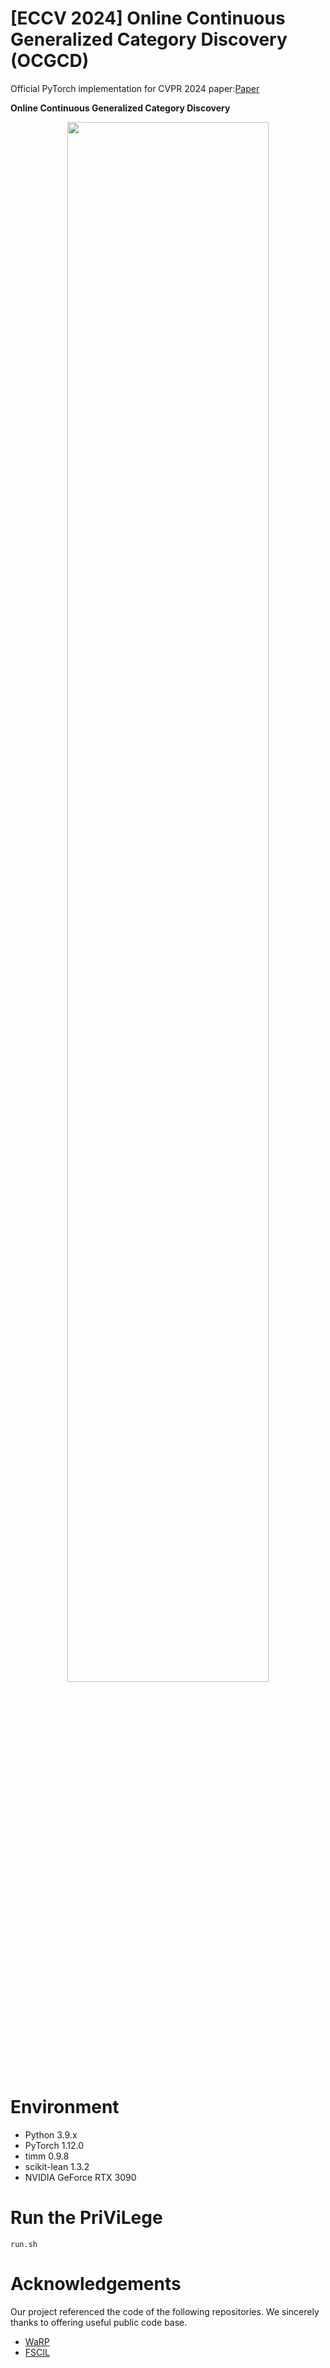 # [ECCV 2024] Online Continuous Generalized Category Discovery (OCGCD)

Official PyTorch implementation for CVPR 2024 paper:[Paper](https://arxiv.org/abs/2408.13492)

**Online Continuous Generalized Category Discovery** 
<!-- ![Main_Figure](figure/Main_Figure.png) -->
<p align="center"><img src="Main_figure.jpg.jpg" width="80%" height="80%"/>


# Environment

- Python 3.9.x
- PyTorch 1.12.0
- timm 0.9.8
- scikit-lean 1.3.2
- NVIDIA GeForce RTX 3090


# Run the PriViLege

    run.sh


# Acknowledgements

Our project referenced the code of the following repositories.
We sincerely thanks to offering useful public code base.
-   [WaRP](https://github.com/EdwinKim3069/WaRP-CIFSL)
-   [FSCIL](https://github.com/xyutao/fscil)
